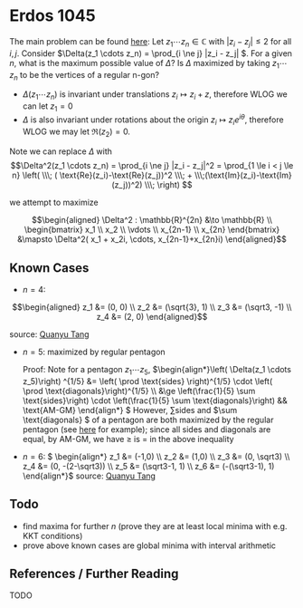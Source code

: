 # Erdos 1045

The main problem can be found [here](https://www.erdosproblems.com/forum/thread/1045): Let $z_1 \cdots z_n \in \mathbb{C}$ with $|z_i - z_j| \le 2$ for all $i, j$. Consider $\Delta(z_1 \cdots z_n) = \prod_{i \ne j} |z_i - z_j| $. For a given $n$, what is the maximum possible value of $\Delta$? Is $\Delta$ maximized by taking $z_1 \cdots z_n$ to be the vertices of a regular n-gon?

 - $\Delta(z_1 \cdots z_n)$ is invariant under translations $z_i \mapsto z_i + z$, therefore WLOG we can let $z_1 = 0$
 - $\Delta$ is also invariant under rotations about the origin $z_i \mapsto z_i e^{i \theta}$, therefore WLOG we may let $\Re(z_2) = 0$.

Note we can replace $\Delta$ with $$\Delta^2(z_1 \cdots z_n) = \prod_{i \ne j} |z_i - z_j|^2 = \prod_{1 \le i < j \le n} \left( \\\; ( \text{Re}(z_i)-\text{Re}(z_j))^2 \\\; + \\\;(\text{Im}(z_i)-\text{Im}(z_j))^2) \\\;  \right) $$

we attempt to maximize 
```math
\begin{aligned}
\Delta^2 : \mathbb{R}^{2n} &\to \mathbb{R} \\ 
\begin{bmatrix} x_1 \\ x_2 \\ \vdots \\ x_{2n-1} \\ x_{2n} \end{bmatrix} &\mapsto \Delta^2( x_1 + x_2i, \cdots, x_{2n-1}+x_{2n}i) 
\end{aligned}
```

## Known Cases
 - $n=4$: 
```math
\begin{aligned}
 z_1 &= (0, 0) \\ 
 z_2 &= (\sqrt{3}, 1) \\ 
 z_3 &= (\sqrt3, -1) \\ 
 z_4 &= (2, 0) 
 \end{aligned}
```
 source: [Quanyu Tang](https://github.com/QuanyuTang/counterexamples-problem-1045/blob/main/Counterexamples_for_Erdos_Problem_1045.pdf)
- $n=5$: maximized by regular pentagon
    
    Proof: Note for a pentagon $z_1 \cdots z_5$, $`\begin{align*}\left( \Delta(z_1 \cdots z_5)\right) ^{1/5} &= \left( \prod \text{sides} \right)^{1/5} \cdot \left( \prod \text{diagonals}\right)^{1/5} \\
    &\ge \left(\frac{1}{5} \sum \text{sides}\right) \cdot \left(\frac{1}{5} \sum \text{diagonals}\right)  && \text{AM-GM}  \end{align*}  `$
    However, $\sum \text{sides}$ and $\sum \text{diagonals} $ of a pentagon are both maximized by the regular pentagon (see [here](https://link.springer.com/article/10.1007/s10898-010-9572-2) for example); since all sides and diagonals are equal, by AM-GM, we have $\ge$ is $=$ in the above inequality
- $n=6$: $` \begin{align*} z_1 &= (-1,0) \\ z_2 &= (1,0) \\ z_3 &= (0, \sqrt3) \\ z_4 &= (0, -(2-\sqrt3)) \\ z_5 &= (\sqrt3-1, 1) \\ z_6 &= (-(\sqrt3-1), 1) \end{align*}`$ source: [Quanyu Tang](https://www.erdosproblems.com/forum/thread/1045)

## Todo
 - find maxima for further $n$ (prove they are at least local minima with e.g. KKT conditions)
 - prove above known cases are global minima with interval arithmetic 

## References / Further Reading
TODO
